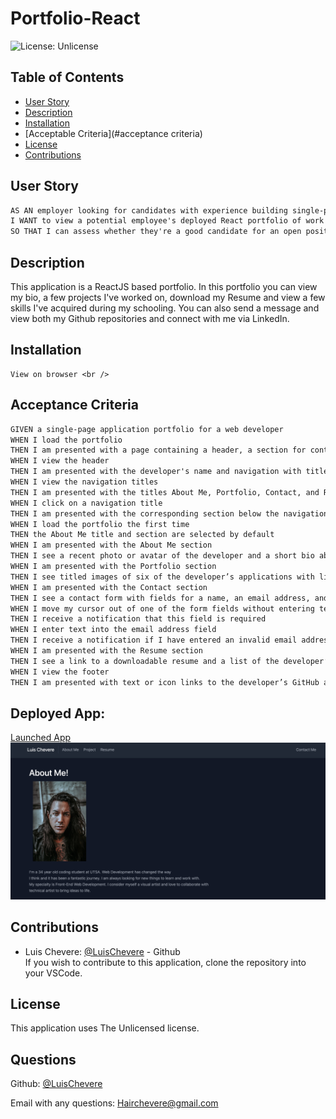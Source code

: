 # Portfolio-React

![License: Unlicense](https://img.shields.io/badge/license-Unlicense-blue.svg)

  ## Table of Contents
  - [User Story](#user-story)
  - [Description](#description)
  - [Installation](#installation)
  - [Acceptable Criteria](#acceptance criteria)
  - [License](#license)
  - [Contributions](#contributions)

## User Story
```md
AS AN employer looking for candidates with experience building single-page applications
I WANT to view a potential employee's deployed React portfolio of work samples
SO THAT I can assess whether they're a good candidate for an open position
```

## Description
  This application is a ReactJS based portfolio. In this portfolio you can view my bio, a few projects I've worked on,
  download my Resume and view a few skills I've acquired during my schooling. You can also send a message and view both my Github repositories and connect with me via LinkedIn.
  

  ## Installation
    View on browser <br />

  ## Acceptance Criteria

```md
GIVEN a single-page application portfolio for a web developer
WHEN I load the portfolio
THEN I am presented with a page containing a header, a section for content, and a footer
WHEN I view the header
THEN I am presented with the developer's name and navigation with titles corresponding to different sections of the portfolio
WHEN I view the navigation titles
THEN I am presented with the titles About Me, Portfolio, Contact, and Resume, and the title corresponding to the current section is highlighted
WHEN I click on a navigation title
THEN I am presented with the corresponding section below the navigation without the page reloading and that title is highlighted
WHEN I load the portfolio the first time
THEN the About Me title and section are selected by default
WHEN I am presented with the About Me section
THEN I see a recent photo or avatar of the developer and a short bio about them
WHEN I am presented with the Portfolio section
THEN I see titled images of six of the developer’s applications with links to both the deployed applications and the corresponding GitHub repositories
WHEN I am presented with the Contact section
THEN I see a contact form with fields for a name, an email address, and a message
WHEN I move my cursor out of one of the form fields without entering text
THEN I receive a notification that this field is required
WHEN I enter text into the email address field
THEN I receive a notification if I have entered an invalid email address
WHEN I am presented with the Resume section
THEN I see a link to a downloadable resume and a list of the developer’s proficiencies
WHEN I view the footer
THEN I am presented with text or icon links to the developer’s GitHub and LinkedIn profiles, and their profile on a third platform (Stack Overflow, Twitter)
```


  ## Deployed App:<br /> 
  [Launched App]()
  ![Site Image](https://github.com/LuisChevere/Portfolio-React/blob/main/portfolio-react/public/launchsite.png?raw=true)

  ## Contributions
  - Luis Chevere: [@LuisChevere](https://github.com/LuisChevere) - Github
    <br />
  If you wish to contribute to this application, clone the repository into your VSCode.
  
  
  ## License
  This application uses The Unlicensed license.
  


  ## Questions
  Github: [@LuisChevere](https://github.com/LuisChevere)
  
  Email with any questions: Hairchevere@gmail.com

  
